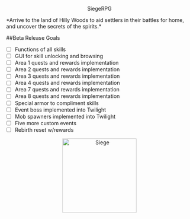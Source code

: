 <p align="center">
    SiegeRPG
</p> 
*Arrive to the land of Hilly Woods to aid settlers in their battles for home, and uncover the secrets of the spirits.*


##Beta Release Goals
- [ ] Functions of all skills
- [ ] GUI for skill unlocking and browsing
- [ ] Area 1 quests and rewards implementation
- [ ] Area 2 quests and rewards implementation
- [ ] Area 3 quests and rewards implementation
- [ ] Area 4 quests and rewards implementation
- [ ] Area 7 quests and rewards implementation
- [ ] Area 8 quests and rewards implementation
- [ ] Special armor to compliment skills
- [ ] Event boss implemented into Twilight
- [ ] Mob spawners implemented into Twilight
- [ ] Five more custom events
- [ ] Rebirth reset w/rewards

<p align="center">
  <a href="https://youtu.be/6ke_CKSm1dM">
         <img alt="Siege" src="https://i.imgur.com/T2e3JFY.png"
         width=200">
      </a>
</p> 
